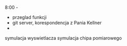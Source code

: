 8:00 - 
- przeglad funkcji
- git server, korespondencja z Pania Kellner
- 

symulacja wyswietlacza 
symulacja chipa pomiarowego